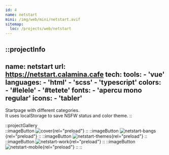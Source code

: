 ```yaml
---
id: 4
name: netstart
mini: /img/web/mini/netstart.avif
sitemap:
  loc: /projects/web/netstart
---
```


::projectInfo
---
name: netstart
url: https://netstart.calamina.cafe
tech: 
    tools:
      - 'vue'
    languages:
      - 'html'
      - 'scss'
      - 'typescript'
    colors:
      - '#lelele'
      - '#tetete'
    fonts:
      - 'apercu mono regular'
    icons:
      - 'tabler'
---
Startpage with different categories.\
It uses localStorage to save NSFW status and color theme.
::

::projectGallery  
  ::imageButton
    ![cover](/img/web/netstart.avif){rel="preload"}
  ::
  ::imageButton
    ![netstart-bangs](/img/web/netstart/netstart-bangs.avif){rel="preload"}
  ::
  ::imageButton
    ![netstart-themes](/img/web/netstart/netstart-themes.avif){rel="preload"}
  :: 
  ::imageButton
    ![netstart-work](/img/web/netstart/netstart-work.avif){rel="preload"}
  :: 
  ::imageButton
    ![netstart-mobile](/img/web/netstart/netstart-mobile.avif){rel="preload"}
  :: 
::

<!-- ::projectFeatures
- Search mimicking DuckDuckGo bangs, with instant results on several search engines,
- 4 different themes, each available in light or dark,
- A 'nsfw' button, toggling an additional category and marked links,
- Themes and nsfw state are stored in local storage for persistance
:: -->